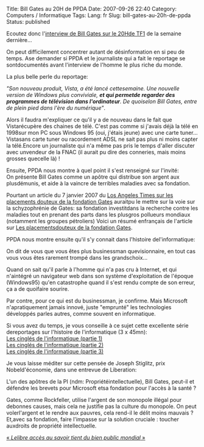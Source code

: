 Title: Bill Gates au 20H de PPDA
Date: 2007-09-26 22:40
Category: Computers / Informatique
Tags:
Lang: fr
Slug: bill-gates-au-20h-de-ppda
Status: published

Ecoutez donc l'[interview de Bill Gates sur le 20Hde TF1](http://www.youtube.com/watch?v=tNlXZwDQvfM) de la semaine dernière...  
  
On peut difficilement concentrer autant de désinformation en si peu de temps. Ase demander si PPDA et le journaliste qui a fait le reportage se sontdocumentés avant l'interview de l'homme le plus riche du monde.  
  
La plus belle perle du reportage:

<div class="\"hitcitation\"">

*"Son nouveau produit, Vista, a été lancé cettesemaine. Une nouvelle version de Windows plus conviviale, **et qui permetde regarder des programmes de télévision dans l'ordinateur**. De quoiselon Bill Gates, entre de plein pied dans l'ère du numérique"*.

</div>

  
Alors il faudra m'expliquer ce qu'il y a de nouveau dans le fait que Vistarécupère des chaines de télé. C'est pas comme si j'avais déjà la télé en 1998sur mon PC sous Windows 95 (oui, j'étais jeune) avec une carte tuner... Vistasans carte tuner ou racordement ADSL ne sait pas plus ni moins capter la télé.Encore un journaliste qui n'a même pas pris le temps d'aller discuter avec unvendeur de la FNAC (il aurait pu dire des conneries, mais moins grosses quecelle là) !  
  
Ensuite, PPDA nous montre à quel point il s'est renseigné sur l'invité:  
On présente Bill Gates comme un apôtre qui distribue son argent aux plusdémunis, et aide à la vaincre de terribles maladies avec sa fondation.  
  
Pourtant un article du 7 janvier 2007 du [Los Angeles Times sur les placements douteux de la fondation Gates](http://www.latimes.com/news/nationworld/nation/la-na-gatesx07jan07,0,4205044,full.story?coll=la-home-headlines) auraitpu le mettre sur la voie sur la schyzophrénie de Gates: sa fondation investitdans la recherche contre les maladies tout en prenant des parts dans les plusgros pollueurs mondiaux (notamment les groupes pétroliers) Voici un résumé enfrançais de l'article sur [Les placementsdouteux de la fondation Gates](http://forums.acbm.com/acbm/forum/viewthread?thread=369).  
  
PPDA nous montre ensuite qu'il s'y connait dans l'histoire del'informatique:  

<div class="\"hitcitation\"">

On dit de vous que vous êtes plus businessman quevisionnaire, en tout cas vous vous êtes rarement trompé dans les grandschoix...

</div>

  
Quand on sait qu'il parle à l'homme qui n'a pas cru à Internet, et qui n'aintégré un navigateur web dans son système d'exploitation de l'époque (Windows95) qu'en catastrophe quand il s'est rendu compte de son erreur, ça a de quoifaire sourire.  
  
Par contre, pour ce qui est du businessman, je confirme. Mais Microsoft n'apratiquement jamais innové, juste "emprunté" les technologies développés parles autres, comme souvent en informatique.  
  
Si vous avez du temps, je vous conseille à ce sujet cette excellente série dereportages sur l'histoire de l'informatique (3 x 45mn):  
[Les cinglés de l'informatique (partie 1)](http://www.dailymotion.com/relevance/search/informatique/video/xwx6o_les-cingles-de-linformatique-part1_tech)  
[Les cinglés de l'informatique (partie 2)](http://www.dailymotion.com/relevance/search/informatique/video/xx27w_les-cingles-de-linformatique-part2_tech)  
[Les cinglés de l'informatique (partie 3)](http://www.dailymotion.com/relevance/search/informatique/video/xwxwk_les-cingles-de-linformatique-part3_tech)  
  
Je vous laisse méditer sur cette pensée de Joseph Stiglitz, prix Nobeld'économie, dans une entrevue de Liberation:

<div class="\"hitcitation\"">

L'un des apôtres de la PI (ndm: Propriétéintellectuelle), Bill Gates, peut-il et défendre les brevets pour Microsoft etsa fondation pour l'accès à la santé ?  
  
Gates, comme Rockfeller, utilise l'argent de son monopole illégal pour debonnes causes, mais cela ne justifie pas la culture du monopole. On peut volerl'argent et le rendre aux pauvres, cela rend-il le délit moins mauvais ? Et,avec sa fondation, faire l'impasse sur la solution cruciale : toucher auxdroits de propriété intellectuelle.

</div>

[« *Lelibre accès au savoir tient du bien public mondial* »](http://www.liberation.fr/actualite/economie/204050.FR.php)
